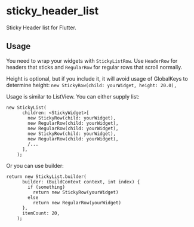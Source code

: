 # sticky_header_list


Sticky Header list for Flutter.

## Usage

You need to wrap your widgets with `StickyListRow`. Use `HeaderRow` for headers that sticks
and `RegularRow` for regular rows that scroll normally.

Height is optional, but if you include it, it will avoid usage of GlobalKeys to determine height: `new StickyRow(child: yourWidget, height: 20.0),`

Usage is similar to ListView. You can either supply list:

    new StickyList(
          children: <StickyWidget>[
            new StickyRow(child: yourWidget),
            new RegularRow(child: yourWidget),
            new RegularRow(child: yourWidget),
            new StickyRow(child: yourWidget),
            new RegularRow(child: yourWidget),
            /...
          ],
        );
        
Or you can use builder:

    return new StickyList.builder(
          builder: (BuildContext context, int index) {
            if (something)
              return new StickyRow(yourWidget)
            else
              return new RegularRow(yourWidget)
          },
          itemCount: 20,
        );
        
